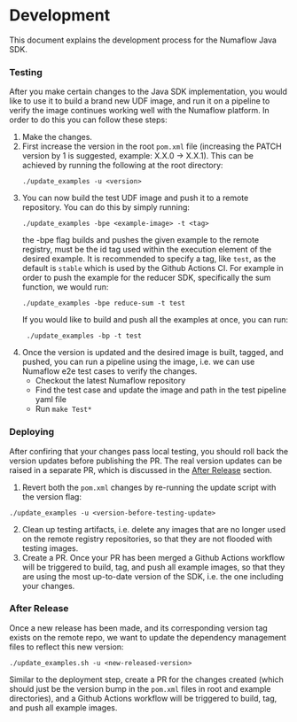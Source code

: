 # Development

This document explains the development process for the Numaflow Java SDK.

### Testing

After you make certain changes to the Java SDK implementation, you would like to use it to build a 
brand new UDF image, and run it on a pipeline to verify the image continues working well with the Numaflow platform.
In order to do this you can follow these steps:

1. Make the changes.
2. First increase the version in the root `pom.xml` file (increasing the PATCH version by 1 is suggested, example: X.X.0 -> X.X.1).
This can be achieved by running the following at the root directory:
    ```shell
    ./update_examples -u <version>
    ```
3. You can now build the test UDF image and push it to a remote repository. You can do this by simply running:
    ```shell
    ./update_examples -bpe <example-image> -t <tag>
    ```
    the -bpe flag builds and pushes the given example to the remote registry, <example-image> must be
    the id tag used within the execution element of the desired example. It is recommended to specify a tag,
    like `test`, as the default is `stable` which is used by the Github Actions CI. For example in order to push
    the example for the reducer SDK, specifically the sum function, we would run:
    ```shell
    ./update_examples -bpe reduce-sum -t test
    ```
   If you would like to build and push all the examples at once, you can run:
   ```shell
    ./update_examples -bp -t test
    ```
4. Once the version is updated and the desired image is built, tagged, and pushed, you can run a pipeline 
using the image, i.e. we can use Numaflow e2e test cases to verify the changes.
   - Checkout the latest Numaflow repository
   - Find the test case and update the image and path in the test pipeline yaml file
   - Run `make Test*`

### Deploying

After confiring that your changes pass local testing, you should roll back the version updates before 
publishing the PR. The real version updates can be raised in a separate PR, which is discussed 
in the [After Release](#after-release) section. 

1. Revert both the `pom.xml` changes by re-running the update script with the version flag:
```shell
./update_examples -u <version-before-testing-update>
```
2. Clean up testing artifacts, i.e. delete any images that are no longer used on the remote registry repositories,
so that they are not flooded with testing images.
3. Create a PR. Once your PR has been merged a Github Actions workflow will be triggered to build, tag, and push
all example images, so that they are using the most up-to-date version of the SDK, i.e. the one including your 
changes.

### After Release

Once a new release has been made, and its corresponding version tag exists on the remote repo, we want to update the dependency
management files to reflect this new version:

```shell
./update_examples.sh -u <new-released-version>
  ```

Similar to the deployment step, create a PR for the changes created (which should just be the version bump
in the `pom.xml` files in root and example directories), and a Github Actions workflow will be triggered to
build, tag, and push all example images.
